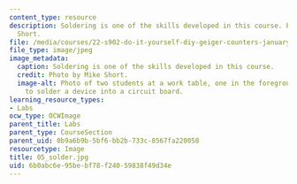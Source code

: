 ```yaml
---
content_type: resource
description: Soldering is one of the skills developed in this course. Photo by Mike
  Short.
file: /media/courses/22-s902-do-it-yourself-diy-geiger-counters-january-iap-2015/6b0abc6e95bebf78f24059838f49d34e_05_solder.jpg
file_type: image/jpeg
image_metadata:
  caption: Soldering is one of the skills developed in this course.
  credit: Photo by Mike Short.
  image-alt: Photo of two students at a work table, one in the foreground preparing
    to solder a device into a circuit board.
learning_resource_types:
- Labs
ocw_type: OCWImage
parent_title: Labs
parent_type: CourseSection
parent_uid: 0b9a6b9b-5bf6-bb2b-733c-8567fa220058
resourcetype: Image
title: 05_solder.jpg
uid: 6b0abc6e-95be-bf78-f240-59838f49d34e
---
```

